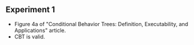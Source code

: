 Experiment 1
------------
- Figure 4a of "Conditional Behavior Trees: Definition, Executability, and Applications" article.
- CBT is valid.